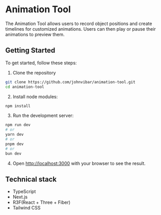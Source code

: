 # Animation Tool

The Animation Tool allows users to record object positions and create timelines for customized animations. Users can then play or pause their animations to preview them.

## Getting Started

To get started, follow these steps:

1. Clone the repository

```bash
git clone https://github.com/johnvibar/animation-tool.git
cd animation-tool
```

2. Install node modules:

```bash
npm install
```

3. Run the development server:

```bash
npm run dev
# or
yarn dev
# or
pnpm dev
# or
bun dev
```

4. Open [http://localhost:3000](http://localhost:3000) with your browser to see the result.

## Technical stack

- TypeScript
- Next.js
- R3F(React + Three + Fiber)
- Tailwind CSS